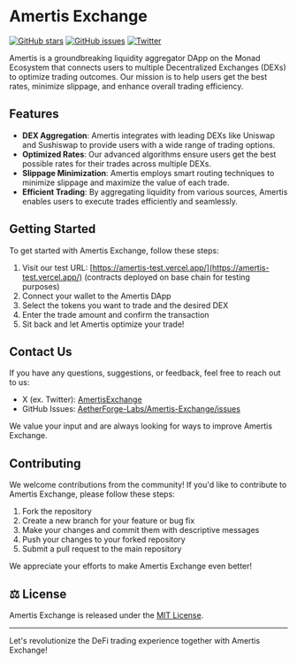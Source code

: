 # Amertis Exchange 

[![GitHub stars](https://img.shields.io/github/stars/AetherForge-Labs/Amertis-Exchange)](https://github.com/AetherForge-Labs/Amertis-Exchange/stargazers)
[![GitHub issues](https://img.shields.io/github/issues/AetherForge-Labs/Amertis-Exchange)](https://github.com/AetherForge-Labs/Amertis-Exchange/issues)
[![Twitter](https://img.shields.io/twitter/url?style=social&url=https%3A%2F%2Ftwitter.com%2FAmertisExchange)](https://twitter.com/AmertisExchange)

Amertis is a groundbreaking liquidity aggregator DApp on the Monad Ecosystem that connects users to multiple Decentralized Exchanges (DEXs) to optimize trading outcomes. Our mission is to help users get the best rates, minimize slippage, and enhance overall trading efficiency.

## Features

- **DEX Aggregation**: Amertis integrates with leading DEXs like Uniswap and Sushiswap to provide users with a wide range of trading options.
- **Optimized Rates**: Our advanced algorithms ensure users get the best possible rates for their trades across multiple DEXs.
- **Slippage Minimization**: Amertis employs smart routing techniques to minimize slippage and maximize the value of each trade.
- **Efficient Trading**: By aggregating liquidity from various sources, Amertis enables users to execute trades efficiently and seamlessly.

## Getting Started

To get started with Amertis Exchange, follow these steps:

1. Visit our test URL: [https://amertis-test.vercel.app/](https://amertis-test.vercel.app/) (contracts deployed on base chain for testing purposes)
2. Connect your wallet to the Amertis DApp
3. Select the tokens you want to trade and the desired DEX
4. Enter the trade amount and confirm the transaction
5. Sit back and let Amertis optimize your trade!

## Contact Us

If you have any questions, suggestions, or feedback, feel free to reach out to us:

- X (ex. Twitter): [AmertisExchange](https://twitter.com/AmertisExchange)
- GitHub Issues: [AetherForge-Labs/Amertis-Exchange/issues](https://github.com/AetherForge-Labs/Amertis-Exchange/issues)

We value your input and are always looking for ways to improve Amertis Exchange.

## Contributing

We welcome contributions from the community! If you'd like to contribute to Amertis Exchange, please follow these steps:

1. Fork the repository
2. Create a new branch for your feature or bug fix
3. Make your changes and commit them with descriptive messages
4. Push your changes to your forked repository
5. Submit a pull request to the main repository

We appreciate your efforts to make Amertis Exchange even better!

## ⚖️ License

Amertis Exchange is released under the [MIT License](LICENSE).

---

Let's revolutionize the DeFi trading experience together with Amertis Exchange! 
